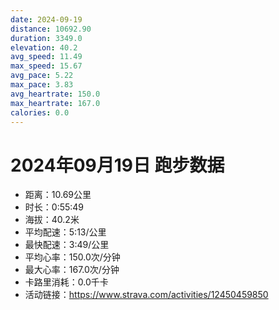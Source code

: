 ```yaml
---
date: 2024-09-19
distance: 10692.90
duration: 3349.0
elevation: 40.2
avg_speed: 11.49
max_speed: 15.67
avg_pace: 5.22
max_pace: 3.83
avg_heartrate: 150.0
max_heartrate: 167.0
calories: 0.0
---
```


# 2024年09月19日 跑步数据

- 距离：10.69公里
- 时长：0:55:49
- 海拔：40.2米
- 平均配速：5:13/公里
- 最快配速：3:49/公里
- 平均心率：150.0次/分钟
- 最大心率：167.0次/分钟
- 卡路里消耗：0.0千卡
- 活动链接：https://www.strava.com/activities/12450459850
